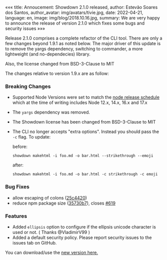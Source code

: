 «««
title: Annoucement: Showdown 2.1.0 released,
author: Estevão Soares dos Santos,
author_avatar: img/avatars/tivie.jpg,
date: 2022-04-21,
language: en,
image: img/blog/2018.10.16.jpg,
summary: We are very happy to announce the release of version 2.1.0 which fixes some bugs and security issues
»»»

Release 2.1.0 comprises a complete refactor of the CLI tool. There are only a few changes beyond 1.9.1 as noted below. 
The major driver of this update is to remove the yargs dependency, switching to commander, a more lightweight (and no-dependecies)
library.

Also, the license changed from BSD-3-Clause to MIT

The changes relative to version 1.9.x are as follow:

### Breaking Changes
* Supported Node Versions were set to match the [node release schedule](https://nodejs.org/en/about/releases/) which at
  the time of writing includes Node 12.x, 14.x, 16.x and 17.x
* The `yargs` dependency was removed.
* The Showdown license has been changed from BSD-3-Clause to MIT
* The CLI no longer accepts "extra options". Instead you should pass the `-c` flag. To update:

    before:
    ```
    showdown makehtml -i foo.md -o bar.html --strikethrough --emoji
    ```

    after:
    ```
    showdown makehtml -i foo.md -o bar.html -c strikethrough -c emoji
    ```

### Bug Fixes

* allow escaping of colons ([25c4420](https://github.com/showdownjs/showdown/commit/25c4420))
* reduce npm package size  ([35730b7](https://github.com/showdownjs/showdown/commit/35730b7)), closes [#619](https://github.com/showdownjs/showdown/issues/619)

### Features

* Added `ellipsis` option to configure if the ellipsis unicode character is used or not. ( Thanks @VladimirV99 )
* Added a default security policy. Please report security issues to the issues tab on GitHub.


You can download/use the [new version here.](https://github.com/showdownjs/showdown/releases)
